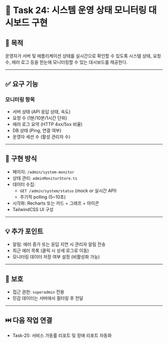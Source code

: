 
# 🧾 Task 24: 시스템 운영 상태 모니터링 대시보드 구현

## 📌 목적
운영자가 서버 및 애플리케이션 상태를 실시간으로 확인할 수 있도록 시스템 상태, 요청 수, 에러 로그 등을 한눈에 모니터링할 수 있는 대시보드를 제공한다.

---

## ✅ 요구 기능

### 모니터링 항목
- 서버 상태 (API 응답 상태, 속도)
- 요청 수 (1분/10분/1시간 단위)
- 에러 로그 요약 (HTTP 4xx/5xx 비율)
- DB 상태 (Ping, 연결 여부)
- 운영자 세션 수 (활성 관리자 수)

---

## 🧱 구현 방식

- 페이지: `/admin/system-monitor`
- 상태 관리: `adminMonitorStore.ts`
- 데이터 수집:
  - `GET /admin/system/status` (mock or 실시간 API)
  - 주기적 polling (5~10초)
- 시각화: Recharts 또는 카드 + 그래프 + 아이콘
- TailwindCSS UI 구성

---

## 💡 추가 포인트

- 알림: 에러 증가 또는 응답 지연 시 관리자 알림 전송
- 최근 에러 목록 (클릭 시 상세 로그로 이동)
- 모니터링 데이터 저장 여부 설정 (비활성화 가능)

---

## 🔐 보호

- 접근 권한: `superadmin` 전용
- 민감 데이터는 서버에서 필터링 후 전달

---

## ⏭️ 다음 작업 연결

- Task-25: 서비스 가동률 리포트 및 장애 리포트 자동화
